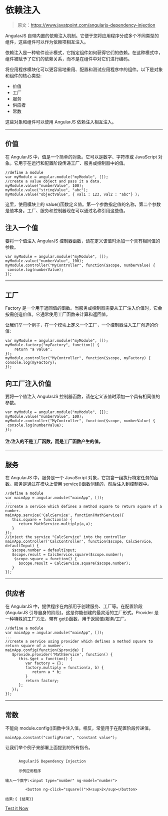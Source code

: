 # 依赖注入

> 原文：<https://www.javatpoint.com/angularjs-dependency-injection>

AngularJS 自带内置的依赖注入机制。它便于您将应用程序分成多个不同类型的组件，这些组件可以作为依赖项相互注入。

依赖注入是一种软件设计模式，它指定组件如何获得它们的依赖。在这种模式中，组件被赋予了它们的依赖关系，而不是在组件中对它们进行编码。

将应用程序模块化可以更容易地重用、配置和测试应用程序中的组件。以下是对象和组件的核心类型:

*   价值
*   工厂
*   服务
*   供应者
*   常数

这些对象和组件可以使用 AngularJS 依赖注入相互注入。

* * *

## 价值

在 AngularJS 中，值是一个简单的对象。它可以是数字、字符串或 JavaScript 对象。它用于在运行和配置阶段传递工厂、服务或控制器中的值。

```
//define a module
var myModule = angular.module("myModule", []);
//create a value object and pass it a data. 
myModule.value("numberValue", 100);
myModule.value("stringValue", "abc");
myModule.value("objectValue", { val1 : 123, val2 : "abc"} );

```

这里，使用模块上的 value()函数定义值。第一个参数指定值的名称，第二个参数是值本身。工厂、服务和控制器现在可以通过名称引用这些值。

## 注入一个值

要将一个值注入 AngularJS 控制器函数，请在定义该值时添加一个具有相同值的参数。

```
var myModule = angular.module("myModule", []);
myModule.value("numberValue", 100);
myModule.controller("MyController", function($scope, numberValue) {
 console.log(numberValue);
});

```

* * *

## 工厂

Factory 是一个用于返回值的函数。当服务或控制器需要从工厂注入价值时，它会按需创造价值。它通常使用工厂函数来计算和返回值。

让我们举一个例子，在一个模块上定义一个工厂，一个控制器注入工厂创造的价值:

```
var myModule = angular.module("myModule", []);
myModule.factory("myFactory", function() {
    return "a value";
});
myModule.controller("MyController", function($scope, myFactory) {
console.log(myFactory);
});

```

## 向工厂注入价值

要将一个值注入 AngularJS 控制器函数，请在定义该值时添加一个具有相同值的参数。

```
var myModule = angular.module("myModule", []);
myModule.value("numberValue", 100);
myModule.controller("MyController", function($scope, numberValue) {
 console.log(numberValue);
});

```

#### 注:注入的不是工厂函数，而是工厂函数产生的值。

* * *

## 服务

在 AngularJS 中，服务是一个 JavaScript 对象，它包含一组执行特定任务的函数。服务是通过在模块上使用 service()函数创建的，然后注入到控制器中。

```
//define a module
var mainApp = angular.module("mainApp", []);
...
//create a service which defines a method square to return square of a number.
mainApp.service('CalcService', function(MathService){
   this.square = function(a) {
      return MathService.multiply(a,a); 
   }
});
//inject the service "CalcService" into the controller
mainApp.controller('CalcController', function($scope, CalcService, defaultInput) {
   $scope.number = defaultInput;
   $scope.result = CalcService.square($scope.number);
    $scope.square = function() {
      $scope.result = CalcService.square($scope.number);
   }
});

```

* * *

## 供应者

在 AngularJS 中，提供程序在内部用于创建服务、工厂等。在配置阶段(AngularJS 引导自身的阶段)。这是你能创建的最灵活的工厂形式。Provider 是一种特殊的工厂方法，带有 get()函数，用于返回值/服务/工厂。

```
//define a module
var mainApp = angular.module("mainApp", []);
...
//create a service using provider which defines a method square to return square of a number.
mainApp.config(function($provide) {
   $provide.provider('MathService', function() {
      this.$get = function() {
         var factory = {};  
         factory.multiply = function(a, b) {
            return a * b; 
         }
         return factory;
      };
   });
});

```

* * *

## 常数

不能向 module.config()函数中注入值。相反，常量用于在配置阶段传递值。

```
mainApp.constant("configParam", "constant value"); 

```

让我们举个例子来部署上面提到的所有指令。

```

      AngularJS Dependency Injection

      示例应用程序

输入一个数字:<input type="number" ng-model="number">

         <button ng-click="square()">X<sup>2</sup></button>

结果:{ {结果}}

```

[Test it Now](https://www.javatpoint.com/oprweb/test.jsp?filename=angulardi1)